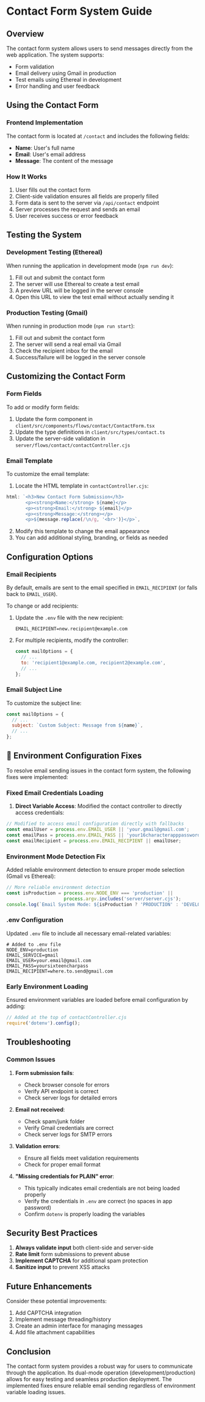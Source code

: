 # Contact Form System Guide

## Overview

The contact form system allows users to send messages directly from the web application. The system supports:

- Form validation
- Email delivery using Gmail in production
- Test emails using Ethereal in development
- Error handling and user feedback

## Using the Contact Form

### Frontend Implementation

The contact form is located at `/contact` and includes the following fields:

- **Name**: User's full name
- **Email**: User's email address
- **Message**: The content of the message

### How It Works

1. User fills out the contact form
2. Client-side validation ensures all fields are properly filled
3. Form data is sent to the server via `/api/contact` endpoint
4. Server processes the request and sends an email
5. User receives success or error feedback

## Testing the System

### Development Testing (Ethereal)

When running the application in development mode (`npm run dev`):

1. Fill out and submit the contact form
2. The server will use Ethereal to create a test email
3. A preview URL will be logged in the server console
4. Open this URL to view the test email without actually sending it

### Production Testing (Gmail)

When running in production mode (`npm run start`):

1. Fill out and submit the contact form
2. The server will send a real email via Gmail
3. Check the recipient inbox for the email
4. Success/failure will be logged in the server console

## Customizing the Contact Form

### Form Fields

To add or modify form fields:

1. Update the form component in `client/src/components/flows/contact/ContactForm.tsx`
2. Update the type definitions in `client/src/types/contact.ts`
3. Update the server-side validation in `server/flows/contact/contactController.cjs`

### Email Template

To customize the email template:

1. Locate the HTML template in `contactController.cjs`:

```javascript
html: `<h3>New Contact Form Submission</h3>
       <p><strong>Name:</strong> ${name}</p>
       <p><strong>Email:</strong> ${email}</p>
       <p><strong>Message:</strong></p>
       <p>${message.replace(/\n/g, '<br>')}</p>`,
```

2. Modify this template to change the email appearance
3. You can add additional styling, branding, or fields as needed

## Configuration Options

### Email Recipients

By default, emails are sent to the email specified in `EMAIL_RECIPIENT` (or falls back to `EMAIL_USER`).

To change or add recipients:

1. Update the `.env` file with the new recipient:
   ```
   EMAIL_RECIPIENT=new.recipient@example.com
   ```

2. For multiple recipients, modify the controller:
   ```javascript
   const mailOptions = {
     // ...
     to: 'recipient1@example.com, recipient2@example.com',
     // ...
   };
   ```

### Email Subject Line

To customize the subject line:

```javascript
const mailOptions = {
  // ...
  subject: `Custom Subject: Message from ${name}`,
  // ...
};
```

## 🔧 Environment Configuration Fixes

To resolve email sending issues in the contact form system, the following fixes were implemented:

### Fixed Email Credentials Loading

1. **Direct Variable Access**: Modified the contact controller to directly access credentials:

```javascript
// Modified to access email configuration directly with fallbacks
const emailUser = process.env.EMAIL_USER || 'your.gmail@gmail.com';
const emailPass = process.env.EMAIL_PASS || 'your16characterapppassword';
const emailRecipient = process.env.EMAIL_RECIPIENT || emailUser;
```

### Environment Mode Detection Fix

Added reliable environment detection to ensure proper mode selection (Gmail vs Ethereal):

```javascript
// More reliable environment detection
const isProduction = process.env.NODE_ENV === 'production' || 
                     process.argv.includes('server/server.cjs');
console.log(`Email System Mode: ${isProduction ? 'PRODUCTION' : 'DEVELOPMENT'}`);
```

### .env Configuration

Updated `.env` file to include all necessary email-related variables:

```
# Added to .env file
NODE_ENV=production
EMAIL_SERVICE=gmail
EMAIL_USER=your.email@gmail.com
EMAIL_PASS=yoursixteencharpass
EMAIL_RECIPIENT=where.to.send@gmail.com
```

### Early Environment Loading

Ensured environment variables are loaded before email configuration by adding:

```javascript
// Added at the top of contactController.cjs
require('dotenv').config();
```

## Troubleshooting

### Common Issues

1. **Form submission fails**:
   - Check browser console for errors
   - Verify API endpoint is correct
   - Check server logs for detailed errors

2. **Email not received**:
   - Check spam/junk folder
   - Verify Gmail credentials are correct
   - Check server logs for SMTP errors

3. **Validation errors**:
   - Ensure all fields meet validation requirements
   - Check for proper email format

4. **"Missing credentials for PLAIN" error**:
   - This typically indicates email credentials are not being loaded properly
   - Verify the credentials in `.env` are correct (no spaces in app password)
   - Confirm `dotenv` is properly loading the variables

## Security Best Practices

1. **Always validate input** both client-side and server-side
2. **Rate limit** form submissions to prevent abuse
3. **Implement CAPTCHA** for additional spam protection
4. **Sanitize input** to prevent XSS attacks

## Future Enhancements

Consider these potential improvements:

1. Add CAPTCHA integration
2. Implement message threading/history
3. Create an admin interface for managing messages
4. Add file attachment capabilities

## Conclusion

The contact form system provides a robust way for users to communicate through the application. Its dual-mode operation (development/production) allows for easy testing and seamless production deployment. The implemented fixes ensure reliable email sending regardless of environment variable loading issues. 